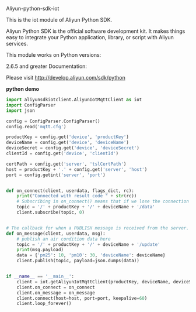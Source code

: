 Aliyun-python-sdk-iot

This is the iot module of Aliyun Python SDK.

Aliyun Python SDK is the official software development kit. It makes things easy to integrate your Python application, library, or script with Aliyun services.

This module works on Python versions:

2.6.5 and greater
Documentation:

Please visit http://develop.aliyun.com/sdk/python

**python demo**

``` python
import aliyunsdkiotclient.AliyunIotMqttClient as iot
import ConfigParser
import json

config = ConfigParser.ConfigParser()
config.read('mqtt.cfg')

productKey = config.get('device', 'productKey')
deviceName = config.get('device', 'deviceName')
deviceSecret = config.get('device', 'deviceSecret')
clientId = config.get('device', 'clientId')

certPath = config.get('server', 'tslCertPath')
host = productKey + '.' + config.get('server', 'host')
port = config.getint('server', 'port')


def on_connect(client, userdata, flags_dict, rc):
	print("Connected with result code " + str(rc))
	# Subscribing in on_connect() means that if we lose the connection
	topic = '/' + productKey + '/' + deviceName + '/data'
	client.subscribe(topic, 0)


# The callback for when a PUBLISH message is received from the server.
def on_message(client, userdata, msg):
    # publish an air condition data here
	topic = '/' + productKey + '/' + deviceName + '/update'
	print(msg.payload)
	data = {'pm25': 10, 'pm10': 30, 'deviceName': deviceName}
	client.publish(topic, payload=json.dumps(data))


if __name__ == '__main__':
	client = iot.getAliyunIotMqttClient(productKey, deviceName, deviceSecret, secure_mode=3)
	client.on_connect = on_connect
	client.on_message = on_message
	client.connect(host=host, port=port, keepalive=60)
	client.loop_forever()

```
